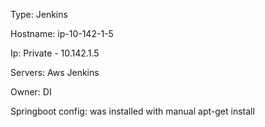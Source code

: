 Type: Jenkins

Hostname: ip-10-142-1-5

Ip: Private - 10.142.1.5

Servers: Aws Jenkins

Owner: DI

Springboot config: was installed with manual  apt-get install
